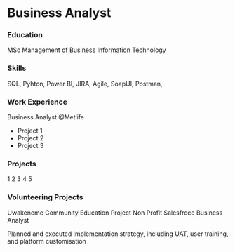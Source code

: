 # Business Analyst
### Education
MSc Management of Business Information Technology 

### Skills

SQL, Pyhton, Power BI, JIRA, Agile, SoapUI, Postman, 

### Work Experience
Business Analyst @Metlife
- Project 1
- Project 2
- Project 3

### Projects
1
2
3
4
5

### Volunteering Projects
Uwakeneme Community Education Project
Non Profit Salesfroce Business Analyst

Planned and executed implementation strategy, including UAT, user training, and platform customisation

